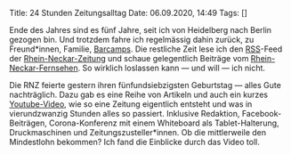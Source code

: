 Title: 24 Stunden Zeitungsalltag
Date: 06.09.2020, 14:49
Tags: []

Ende des Jahres sind es fünf Jahre, seit ich von Heidelberg nach Berlin gezogen bin. Und trotzdem fahre ich regelmässig dahin zurück, zu Freund*innen, Familie, [Barcamps](https://rhein-neckar-wiki.de/Barcamp_Rhein-Neckar). Die restliche Zeit lese ich den [RSS](https://de.wikipedia.org/wiki/RSS_(Web-Feed))-Feed der [Rhein-Neckar-Zeitung](https://www.rnz.de) und schaue gelegentlich Beiträge vom [Rhein-Neckar-Fernsehen](https://www.rnf.de). So wirklich loslassen kann — und will — ich nicht.

Die RNZ feierte gestern ihren fünfundsiebzigsten Geburtstag — alles Gute nachträglich. Dazu gab es eine Reihe von Artikeln und auch ein kurzes [Youtube-Video](https://youtu.be/yT9BW-u9NKY), wie so eine Zeitung eigentlich entsteht und was in vierundzwanzig Stunden alles so passiert. Inklusive Redaktion, Facebook-Beiträgen, Corona-Konferenz mit einem Whiteboard als Tablet-Halterung, Druckmaschinen und Zeitungszusteller*innen. Ob die mittlerweile den Mindestlohn bekommen? Ich fand die Einblicke durch das Video toll.